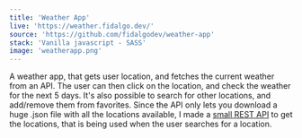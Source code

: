 ```yaml
---
title: 'Weather App'
live: 'https://weather.fidalgo.dev/'
source: 'https://github.com/fidalgodev/weather-app'
stack: 'Vanilla javascript - SASS'
image: 'weatherapp.png'
---
```


A weather app, that gets user location, and fetches the current weather from an API. The user can then click on the location, and check the weather for the next 5 days. It's also possible to search for other locations, and add/remove them from favorites. Since the API only lets you download a huge .json file with all the locations available, I made a [small REST API](https://github.com/fidalgodev/cities-ids-api 'REST API Repository') to get the locations, that is being used when the user searches for a location.
